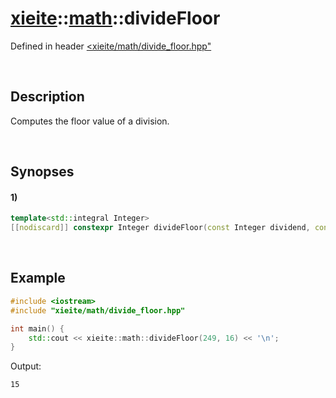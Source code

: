 # [xieite](../../xieite.md)\:\:[math](../../math.md)\:\:divideFloor
Defined in header [<xieite/math/divide_floor.hpp"](../../../include/xieite/math/divide_floor.hpp)

&nbsp;

## Description
Computes the floor value of a division.

&nbsp;

## Synopses
#### 1)
```cpp
template<std::integral Integer>
[[nodiscard]] constexpr Integer divideFloor(const Integer dividend, const Integer divisor) noexcept;
```

&nbsp;

## Example
```cpp
#include <iostream>
#include "xieite/math/divide_floor.hpp"

int main() {
    std::cout << xieite::math::divideFloor(249, 16) << '\n';
}
```
Output:
```
15
```
